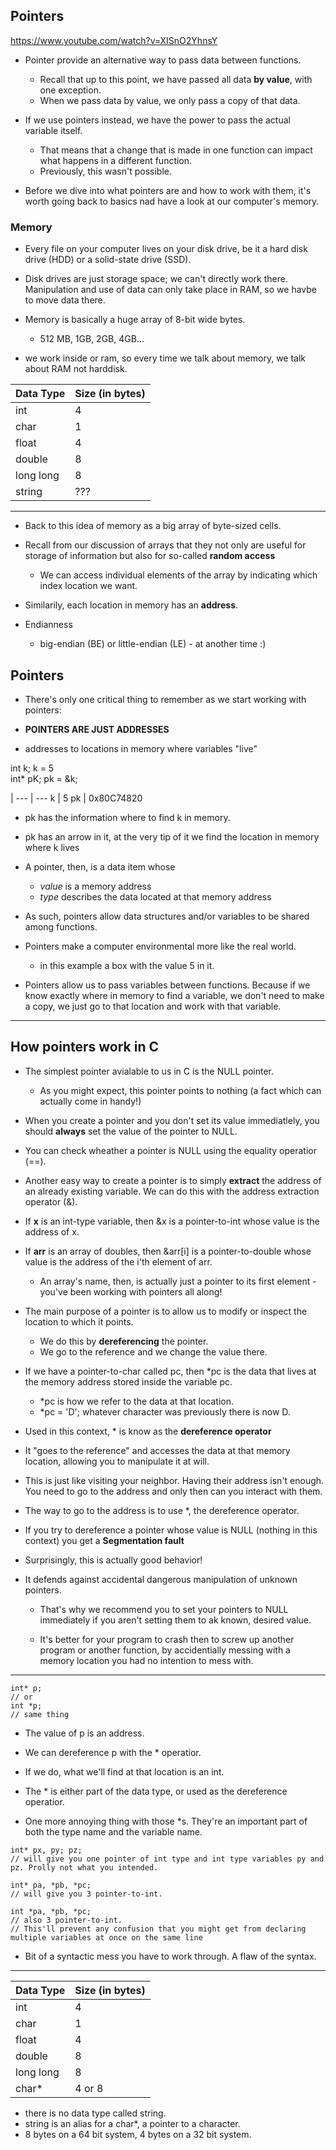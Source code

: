 ## Pointers

https://www.youtube.com/watch?v=XISnO2YhnsY

- Pointer provide an alternative way to pass data between functions.
	- Recall that up to this point, we have passed all data **by value**,
	with one exception.
	- When we pass data by value, we only pass a copy of that data.

- If we use pointers instead, we have the power to pass the actual variable itself.
	- That means that a change that is made in one function can impact what happens in a different function.
	- Previously, this wasn't possible.

- Before we dive into what pointers are and how to work with them,
it's worth going back to basics nad have a look at our computer's memory.

### Memory
- Every file on your computer lives on your disk drive, be it a hard disk drive (HDD)
or a solid-state drive (SSD).

- Disk drives are just storage space;
we can't directly work there. 
Manipulation and use of data can only take place in RAM, so we havbe to move data there.

- Memory is basically a huge array of 8-bit wide bytes.
	- 512 MB, 1GB, 2GB, 4GB...

- we work inside or ram, so every time we talk about memory, we talk about RAM not harddisk.


Data Type | Size (in bytes)
--- | --- 
int | 4
char | 1
float | 4
double | 8
long long | 8
string | ???

---

- Back to this idea of memory as a big array of byte-sized cells.

- Recall from our discussion of arrays that they not only are useful for storage of information
but also for so-called **random access**
	- We can access individual elements of the array by indicating which index location we want.

- Similarily, each location in memory has an **address**.

- Endianness 
	- big-endian (BE) or little-endian (LE) - at another time :)

## Pointers
- There's only one critical thing to remember as we start working with pointers:

- **POINTERS ARE JUST ADDRESSES**

- addresses to locations in memory where variables "live"

int k;
k = 5	
int* pK;
pk = &k;

| --- | ---
k | 5
pk | 0x80C74820

- pk has the information where to find k in memory.
- pk has an arrow in it, at the very tip of it we find the location in memory where k lives

- A pointer, then, is a data item whose
	- *value* is a memory address
	- *type* describes the data located at that memory address

- As such, pointers allow data structures and/or variables to be shared among functions.

- Pointers make a computer environmental more like the real world.
	- in this example a box with the value 5 in it.

- Pointers allow us to pass variables between functions.
Because if we know exactly where in memory to find a variable,
we don't need to make a copy, we just go to that location and work with that variable.

---

## How pointers work in C
- The simplest pointer avialable to us in C is the NULL pointer.
	- As you might expect, this pointer points to nothing (a fact which can actually come in handy!)
- When you create a pointer and you don't set its value immediatlely, you should **always** set the value
of the pointer to NULL.
- You can check wheather a pointer is NULL using the equality operatior (==).

- Another easy way to create a pointer is to simply **extract** the address
of an already existing variable. We can do this with the address extraction operator (&).

- If **x** is an int-type variable, then &x is a pointer-to-int whose value is the address of x.
- If **arr** is an array of doubles, then &arr[i] is a pointer-to-double whose value is the address of the i'th element of arr.
	- An array's name, then, is actually just a pointer to its first element -
	you've been working with pointers all along!

- The main purpose of a pointer is to allow us to modify or inspect the location to which it points.
	- We do this by **dereferencing** the pointer.
	- We go to the reference and we change the value there.

- If we have a pointer-to-char called pc, then *pc is the data that lives at the memory address stored 
inside the variable pc.
	- *pc is how we refer to the data at that location.
	- *pc = 'D'; whatever character was previously there is now D.

- Used in this context, * is know as the **dereference operator**
- It "goes to the reference" and accesses the data at that memory location,
allowing you to manipulate it at will.
- This is just like visiting your neighbor.
Having their address isn't enough. You need to go to the address and only then can
you interact with them.

- The way to go to the address is to use *, the dereference operator.

- If you try to dereference a pointer whose value is NULL (nothing in this context)
you get a **Segmentation fault**

- Surprisingly, this is actually good behavior!
- It defends against accidental dangerous manipulation of unknown pointers.
	- That's why we recommend you to set your pointers to NULL
	immediately if you aren't setting them to ak known, desired value.

	- It's better for your program to crash then to screw up another program or another function, by accidentially messing with 
	a memory location you had no intention to mess with.

---

```
int* p;
// or
int *p; 
// same thing
```

- The value of p is an address.
- We can dereference p with the * operatior.
- If we do, what we'll find at that location is an int.

- The * is either part of the data type, or used as the dereference operatior.

- One more annoying thing with those *s. They're an important part of both the type name
and the variable name.

```
int* px, py; pz;
// will give you one pointer of int type and int type variables py and pz. Prolly not what you intended.

int* pa, *pb, *pc;
// will give you 3 pointer-to-int.

int *pa, *pb, *pc;
// also 3 pointer-to-int.
// This'll prevent any confusion that you might get from declaring multiple variables at once on the same line
```

- Bit of a syntactic mess you have to work through. A flaw of the syntax.

---

Data Type | Size (in bytes)
--- | --- 
int | 4
char | 1
float | 4
double | 8
long long | 8
char* | 4 or 8

- there is no data type called string.
- string is an alias for a char*, a pointer to a character.
- 8 bytes on a 64 bit system, 4 bytes on a 32 bit system.
